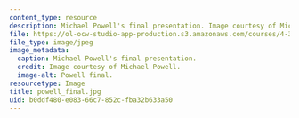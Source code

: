 ```yaml
---
content_type: resource
description: Michael Powell's final presentation. Image courtesy of Michael Powell.
file: https://ol-ocw-studio-app-production.s3.amazonaws.com/courses/4-370-interrogative-design-workshop-fall-2005/b0ddf480e08366c7852cfba32b633a50_powell_final.jpg
file_type: image/jpeg
image_metadata:
  caption: Michael Powell's final presentation.
  credit: Image courtesy of Michael Powell.
  image-alt: Powell final.
resourcetype: Image
title: powell_final.jpg
uid: b0ddf480-e083-66c7-852c-fba32b633a50
---
```

